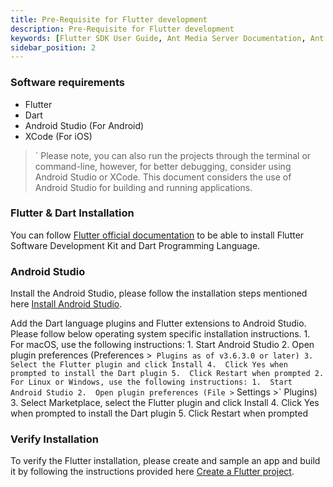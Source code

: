 ```yaml
---
title: Pre-Requisite for Flutter development
description: Pre-Requisite for Flutter development 
keywords: [Flutter SDK User Guide, Ant Media Server Documentation, Ant Media Server Tutorials]
sidebar_position: 2
---
```


### Software requirements

*   Flutter
*   Dart
*   Android Studio (For Android)
*   XCode (For iOS)

>` Please note, you can also run the projects through the terminal or command-line, however, for better debugging, consider using Android Studio or XCode. This document considers the use of Android Studio for building and running applications.

### Flutter & Dart Installation

You can follow [Flutter official documentation](https://docs.flutter.dev/get-started/install?gclid=Cj0KCQjwg_iTBhDrARIsAD3Ib5jaxKUnDo7Vc2XMY1sZSPRPkt1CRsb-ALyYuUMFrrnalhPkrIlTLaIaAvcbEALw_wcB&gclsrc=aw.ds) to be able to install Flutter Software Development Kit and Dart Programming Language.

### Android Studio

Install the Android Studio, please follow the installation steps mentioned here [Install Android Studio](https://developer.android.com/studio/install.html). 

Add the Dart language plugins and Flutter extensions to Android Studio. Please follow below operating system specific installation instructions.
    1.  For macOS, use the following instructions:
        1.  Start Android Studio
        2.  Open plugin preferences (Preferences >` Plugins as of v3.6.3.0 or later)
        3.  Select the Flutter plugin and click Install
        4.  Click Yes when prompted to install the Dart plugin
        5.  Click Restart when prompted
    2.  For Linux or Windows, use the following instructions:
        1.  Start Android Studio
        2.  Open plugin preferences (File >` Settings >` Plugins)
        3.  Select Marketplace, select the Flutter plugin and click Install
        4.  Click Yes when prompted to install the Dart plugin
        5.  Click Restart when prompted

### Verify Installation

To verify the Flutter installation, please create and sample an app and build it by following the instructions provided here [Create a Flutter project](https://docs.flutter.dev/get-started/codelab).
